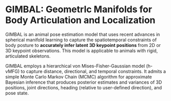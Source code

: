 # GIMBAL: GeometrIc Manifolds for Body Articulation and Localization

GIMBAL is an animal pose estimation model that uses recent advances in spherical manifold learning to capture the spatiotemporal constraints of body posture
to **accurately infer latent 3D keypoint positions** from 2D or 3D keypoint observations.
This model is applicable to animals with rigid, articulated skeletons.

GIMBAL employs a hierarchical von Mises-Fisher-Gaussian model (h-vMFG) to capture distance, directional, and temporal constraints.
It admits a simple Monte Carlo Markov Chain (MCMC) algorithm for approximate Bayesian inference that
produces posterior estimates and variances of 3D positions, joint directions, heading (relative to user-defined direction), and pose state.
